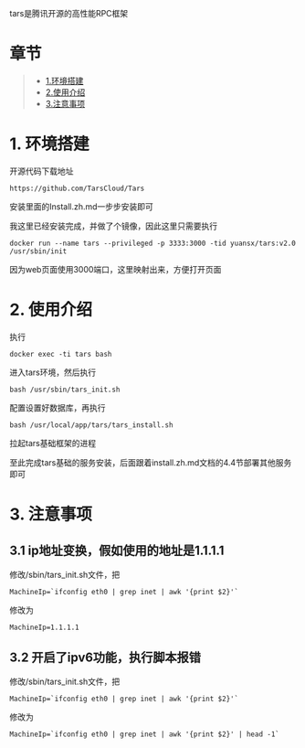 tars是腾讯开源的高性能RPC框架

# 章节
> * [1.环境搭建](#main-chapter-1)
> * [2.使用介绍](#main-chapter-2)
> * [3.注意事项](#main-chapter-3)

# 1. 环境搭建 <a id="main-chapter-1"></a>
开源代码下载地址
```
https://github.com/TarsCloud/Tars
```
安装里面的Install.zh.md一步步安装即可

我这里已经安装完成，并做了个镜像，因此这里只需要执行
```
docker run --name tars --privileged -p 3333:3000 -tid yuansx/tars:v2.0 /usr/sbin/init
```
因为web页面使用3000端口，这里映射出来，方便打开页面

# 2. 使用介绍 <a id="main-chapter-2"></a>
执行
```
docker exec -ti tars bash
```
进入tars环境，然后执行
```
bash /usr/sbin/tars_init.sh
```
配置设置好数据库，再执行
```
bash /usr/local/app/tars/tars_install.sh
```
拉起tars基础框架的进程

至此完成tars基础的服务安装，后面跟着install.zh.md文档的4.4节部署其他服务即可

# 3. 注意事项 <a id="main-chapter-3"></a>
## 3.1 ip地址变换，假如使用的地址是1.1.1.1
修改/sbin/tars_init.sh文件，把
```
MachineIp=`ifconfig eth0 | grep inet | awk '{print $2}'`
```
修改为
```
MachineIp=1.1.1.1
```
## 3.2 开启了ipv6功能，执行脚本报错
修改/sbin/tars_init.sh文件，把
```
MachineIp=`ifconfig eth0 | grep inet | awk '{print $2}'`
```
修改为
```
MachineIp=`ifconfig eth0 | grep inet | awk '{print $2}' | head -1`
```

